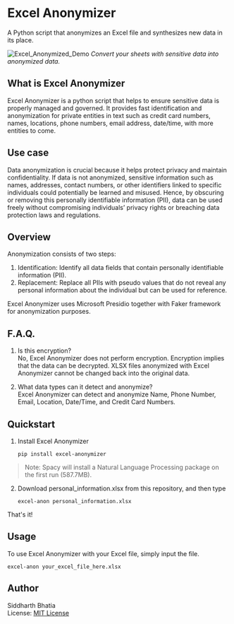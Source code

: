 # Excel Anonymizer
 A Python script that anonymizes an Excel file and synthesizes new data in its place.

![Excel_Anonymized_Demo](https://github.com/Welding-Torch/Anonymize_Excel/assets/46340124/78b03e03-bad0-4cb0-9b84-46e3197e9344)
_Convert your sheets with sensitive data into anonymized data._

## What is Excel Anonymizer
Excel Anonymizer is a python script that helps to ensure sensitive data is properly managed and governed. It provides fast identification and anonymization for private entities in text such as credit card numbers, names, locations, phone numbers, email address, date/time, with more entities to come.  

## Use case
Data anonymization is crucial because it helps protect privacy and maintain confidentiality. If data is not anonymized, sensitive information such as names, addresses, contact numbers, or other identifiers linked to specific individuals could potentially be learned and misused. Hence, by obscuring or removing this personally identifiable information (PII), data can be used freely without compromising individuals’ privacy rights or breaching data protection laws and regulations.  

## Overview
Anonymization consists of two steps:  
1. Identification: Identify all data fields that contain personally identifiable information (PII).  
2. Replacement: Replace all PIIs with pseudo values that do not reveal any personal information about the individual but can be used for reference.  

Excel Anonymizer uses Microsoft Presidio together with Faker framework for anonymization purposes.

## F.A.Q.
1. Is this encryption?  
   No, Excel Anonymizer does not perform encryption. Encryption implies that the data can be decrypted. XLSX files anonymized with Excel Anonymizer cannot be changed back into the original data.

2. What data types can it detect and anonymize?  
   Excel Anonymizer can detect and anonymize Name, Phone Number, Email, Location, Date/Time, and Credit Card Numbers.

## Quickstart
1. Install Excel Anonymizer
   ```
   pip install excel-anonymizer
   ```
> Note: Spacy will install a Natural Language Processing package on the first run (587.7MB).

2. Download personal_information.xlsx from this repository, and then type
   ```
   excel-anon personal_information.xlsx
   ```

That's it! 

## Usage
To use Excel Anonymizer with your Excel file, simply input the file.
```
excel-anon your_excel_file_here.xlsx
```

## Author
Siddharth Bhatia  
License: [MIT License](https://github.com/Welding-Torch/Anonymize_Excel/blob/main/LICENSE)
